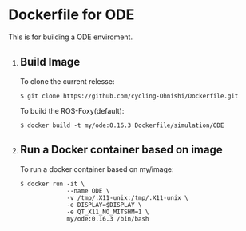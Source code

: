 # Dockerfile for ODE
This is for building a ODE enviroment.

1. ## Build Image
    To clone the current relesse:
    ```bash:bash
    $ git clone https://github.com/cycling-Ohnishi/Dockerfile.git
    ```
    To build the ROS-Foxy(default):
    ```bash:bash
    $ docker build -t my/ode:0.16.3 Dockerfile/simulation/ODE
    ```

2. ## Run a Docker container based on image
    To run a docker container based on my/image:
    ```bash:bash
    $ docker run -it \
                 --name ODE \
                 -v /tmp/.X11-unix:/tmp/.X11-unix \
                 -e DISPLAY=$DISPLAY \
                 -e QT_X11_NO_MITSHM=1 \
                 my/ode:0.16.3 /bin/bash
    ```
